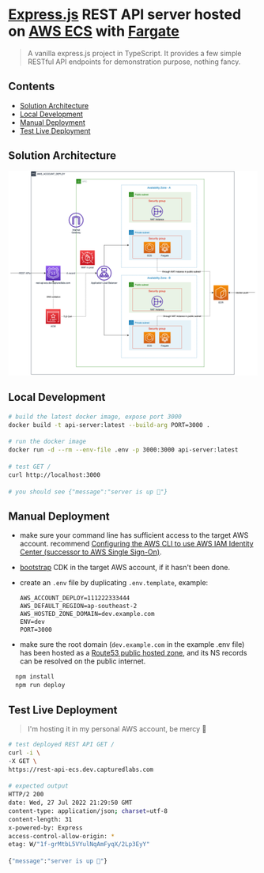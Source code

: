 # [Express.js](https://expressjs.com/) REST API server hosted on [AWS ECS](https://docs.aws.amazon.com/AmazonECS/latest/developerguide/Welcome.html) with [Fargate](https://docs.aws.amazon.com/AmazonECS/latest/userguide/what-is-fargate.html)

> A vanilla express.js project in TypeScript. It provides a few simple RESTful API endpoints for demonstration purpose, nothing fancy.

## Contents

-   [Solution Architecture](#solution-architecture)
-   [Local Development](#local-development)
-   [Manual Deployment](#manual-deployment)
-   [Test Live Deployment](#test-live-deployment)

## Solution Architecture

![](./architecture.png)

## Local Development

```bash
# build the latest docker image, expose port 3000
docker build -t api-server:latest --build-arg PORT=3000 .

# run the docker image
docker run -d --rm --env-file .env -p 3000:3000 api-server:latest

# test GET /
curl http://localhost:3000

# you should see {"message":"server is up 🚀"}
```

## Manual Deployment

-   make sure your command line has sufficient access to the target AWS account. recommend [Configuring the AWS CLI to use AWS IAM Identity Center (successor to AWS Single Sign-On)](https://docs.aws.amazon.com/cli/latest/userguide/cli-configure-sso.html).

-   [bootstrap](https://docs.aws.amazon.com/cdk/v2/guide/bootstrapping.html) CDK in the target AWS account, if it hasn't been done.

-   create an `.env` file by duplicating `.env.template`, example:

    ```env
    AWS_ACCOUNT_DEPLOY=111222333444
    AWS_DEFAULT_REGION=ap-southeast-2
    AWS_HOSTED_ZONE_DOMAIN=dev.example.com
    ENV=dev
    PORT=3000
    ```

-   make sure the root domain (`dev.example.com` in the example .env file) has been hosted as a [Route53 public hosted zone](https://docs.aws.amazon.com/Route53/latest/DeveloperGuide/AboutHZWorkingWith.html), and its NS records can be resolved on the public internet.

```bash
  npm install
  npm run deploy
```

## Test Live Deployment

> I'm hosting it in my personal AWS account, be mercy 🙈

```bash
# test deployed REST API GET /
curl -i \
-X GET \
https://rest-api-ecs.dev.capturedlabs.com

# expected output
HTTP/2 200
date: Wed, 27 Jul 2022 21:29:50 GMT
content-type: application/json; charset=utf-8
content-length: 31
x-powered-by: Express
access-control-allow-origin: *
etag: W/"1f-grMtbL5VYulNqAmFyqX/2Lp3EyY"

{"message":"server is up 🚀"}
```
